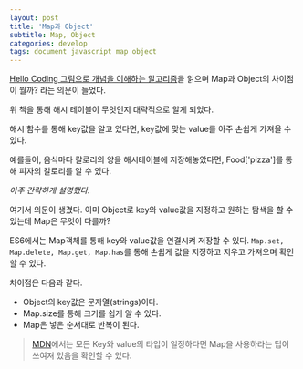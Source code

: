 ```yaml
---
layout: post
title: 'Map과 Object'
subtitle: Map, Object
categories: develop
tags: document javascript map object
---
```


[Hello Coding 그림으로 개념을 이해하는 알고리즘](http://www.yes24.com/Product/Goods/37885448)을 읽으며 Map과 Object의 차이점이 뭘까? 라는 의문이 들었다.

위 책을 통해 해시 테이블이 무엇인지 대략적으로 알게 되었다.

해시 함수를 통해 key값을 알고 있다면, key값에 맞는 value를 아주 손쉽게 가져올 수 있다.

예를들어, 음식마다 칼로리의 양을 해시테이블에 저장해놓았다면, Food['pizza']를 통해 피자의 칼로리를 알 수 있다.

_아주 간략하게 설명했다._

여기서 의문이 생겼다. 이미 Object로 key와 value값을 지정하고 원하는 탐색을 할 수 있는데 Map은 무엇이 다를까?

ES6에서는 Map객체를 통해 key와 value값을 연결시켜 저장할 수 있다.
`Map.set, Map.delete, Map.get, Map.has`를 통해 손쉽게 값을 지정하고 지우고 가져오며 확인할 수 있다.

차이점은 다음과 같다.

- Object의 key값은 문자열(strings)이다.
- Map.size를 통해 크기를 쉽게 알 수 있다.
- Map은 넣은 순서대로 반복이 된다.

> [MDN](https://developer.mozilla.org/ko/docs/Web/JavaScript/Reference/Global_Objects/Map)에서는 모든 Key와 value의 타입이 일정하다면 Map을 사용하라는 팁이 쓰여져 있음을 확인할 수 있다.
